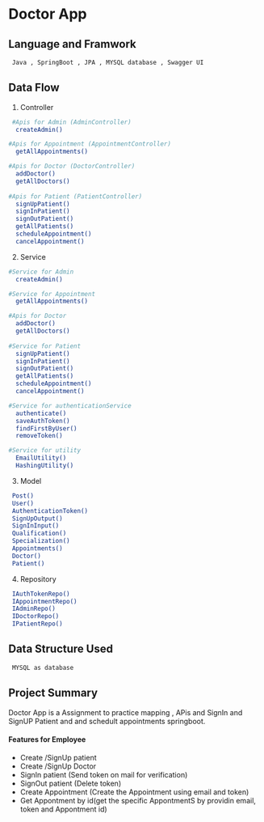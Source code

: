 # Doctor App

## Language and Framwork 

```bash
 Java , SpringBoot , JPA , MYSQL database , Swagger UI
```

## Data Flow

 1. Controller 

```bash
 #Apis for Admin (AdminController)
  createAdmin()

#Apis for Appointment (AppointmentController)
  getAllAppointments()

#Apis for Doctor (DoctorController)
  addDoctor()
  getAllDoctors()
   
#Apis for Patient (PatientController)
  signUpPatient()
  signInPatient()
  signOutPatient()
  getAllPatients()
  scheduleAppointment()
  cancelAppointment()
```
2. Service 

```bash
#Service for Admin 
  createAdmin()

#Service for Appointment 
  getAllAppointments()

#Apis for Doctor 
  addDoctor()
  getAllDoctors()
   
#Service for Patient 
  signUpPatient()
  signInPatient()
  signOutPatient()
  getAllPatients()
  scheduleAppointment()
  cancelAppointment()

#Service for authenticationService
  authenticate()
  saveAuthToken()
  findFirstByUser()
  removeToken()

#Service for utility
  EmailUtility()
  HashingUtility()
```

3. Model

```bash
 Post()
 User()
 AuthenticationToken()
 SignUpOutput()
 SignInInput()
 Qualification()
 Specialization()
 Appointments()
 Doctor()
 Patient()

```
4. Repository

```bash
 IAuthTokenRepo()
 IAppointmentRepo()
 IAdminRepo()
 IDoctorRepo()
 IPatientRepo()
```

## Data Structure Used

```bash
 MYSQL as database
```

## Project Summary

Doctor App is a Assignment to practice mapping , APis and SignIn and SignUP Patient and and schedult appointments springboot.
 
  #### Features for Employee

- Create /SignUp patient
- Create /SignUp Doctor
- SignIn patient (Send token on mail for verification)
- SignOut patient (Delete token)
- Create Appointment (Create the Appointment using email and token)
- Get Appontment by id(get the specific AppontmentS by providin email, token and Appontment id)


